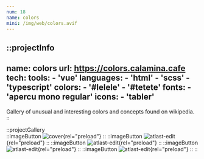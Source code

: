 ```yaml
---
num: 18
name: colors
mini: /img/web/colors.avif
---
```


::projectInfo
---
name: colors
url: https://colors.calamina.cafe
tech: 
    tools:
      - 'vue'
    languages:
      - 'html'
      - 'scss'
      - 'typescript'
    colors:
      - '#lelele'
      - '#tetete'
    fonts:
      - 'apercu mono regular'
    icons:
      - 'tabler'
---
Gallery of unusual and interesting colors and concepts found on wikipedia.
::

::projectGallery  
  ::imageButton
    ![cover](/img/web/colors.avif){rel="preload"}
  ::
  ::imageButton
    ![atlast-edit](/img/web/colors/bmp.avif){rel="preload"}
  :: 
  ::imageButton
    ![atlast-edit](/img/web/colors/eigengrau.avif){rel="preload"}
  :: 
  ::imageButton
    ![atlast-edit](/img/web/colors/ikb.avif){rel="preload"}
  :: 
  ::imageButton
    ![atlast-edit](/img/web/colors/mummy-brown.avif){rel="preload"}
  :: 
::

<!-- ::projectFeatures
:: -->